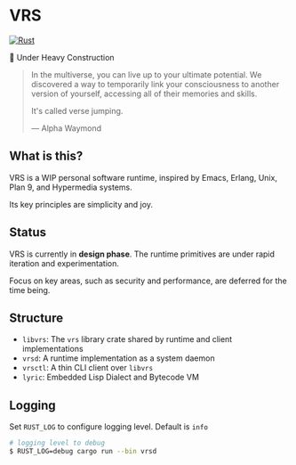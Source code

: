 # VRS

[![Rust](https://github.com/leoshimo/vrs/actions/workflows/rust.yml/badge.svg?branch=main)](https://github.com/leoshimo/vrs/actions/workflows/rust.yml)

🚧 Under Heavy Construction

> In the multiverse, you can live up to your ultimate potential. We discovered a
> way to temporarily link your consciousness to another version of yourself,
> accessing all of their memories and skills.
>
> It's called verse jumping.
>
> — Alpha Waymond

## What is this?

VRS is a WIP personal software runtime, inspired by Emacs, Erlang, Unix, Plan 9,
and Hypermedia systems. 

Its key principles are simplicity and joy.

## Status

VRS is currently in **design phase**. The runtime primitives are under rapid
iteration and experimentation.

Focus on key areas, such as security and performance, are deferred for the time being.

## Structure

- `libvrs`: The `vrs` library crate shared by runtime and client implementations
- `vrsd`: A runtime implementation as a system daemon
- `vrsctl`: A thin CLI client over `libvrs`
- `lyric`: Embedded Lisp Dialect and Bytecode VM

## Logging

Set `RUST_LOG` to configure logging level. Default is `info`

```sh
# logging level to debug
$ RUST_LOG=debug cargo run --bin vrsd
```
